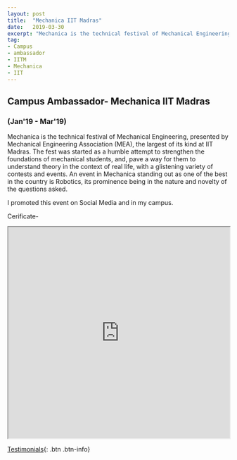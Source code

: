 ```yaml
---
layout: post
title:  "Mechanica IIT Madras"
date:   2019-03-30
excerpt: "Mechanica is the technical festival of Mechanical Engineering, IIT Madras"
tag:
- Campus
- ambassador
- IITM
- Mechanica
- IIT
---
```


## Campus Ambassador- Mechanica IIT Madras 
### (Jan'19 - Mar'19)

Mechanica is the technical festival of Mechanical Engineering, presented by Mechanical Engineering Association (MEA), the largest of its kind at IIT Madras. The fest was started as a humble attempt to strengthen the foundations of mechanical students, and, pave a way for them to understand theory in the context of real life, with a glistening variety of contests and events. An event in Mechanica standing out as one of the best in the country is Robotics, its prominence being in the nature and novelty of the questions asked.

I promoted this event on Social Media and in my campus.



Cerificate-
<iframe src="https://drive.google.com/file/d/1oW0wpS_oYMPIeKwuuRdio0_QXqMHvKIR/preview" width="100%" height="480"></iframe>


[Testimonials](https://rahulguptanitro.github.io/testimonial){: .btn .btn-info}
